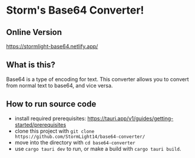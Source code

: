 # Storm's Base64 Converter!

## Online Version
https://stormlight-base64.netlify.app/

## What is this?
Base64 is a type of encoding for text. This converter allows you to convert from normal text to base64, and vice versa.

## How to run source code
* install required prerequisites: https://tauri.app/v1/guides/getting-started/prerequisites
* clone this project with `git clone https://github.com/StormLight14/base64-converter/`
* move into the directory with `cd base64-converter`
* use `cargo tauri dev` to run, or make a build with `cargo tauri build`.
